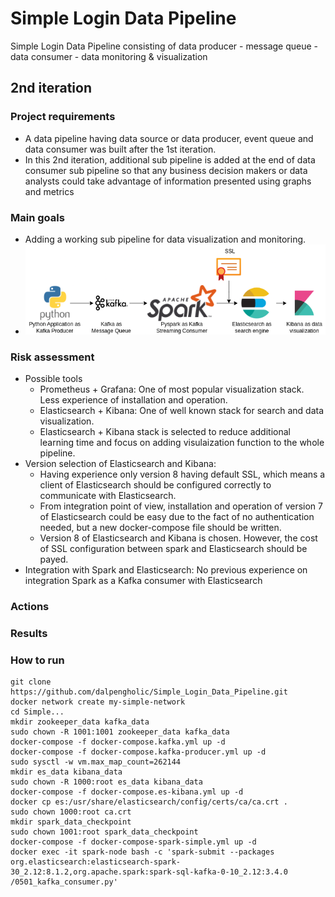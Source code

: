 # Simple Login Data Pipeline
Simple Login Data Pipeline consisting of 
data producer - message queue - data consumer - data monitoring & visualization


## 2nd iteration 
### Project requirements
- A data pipeline having data source or data producer, event queue and data consumer was built after the 1st iteration.
- In this 2nd iteration, additional sub pipeline is added at the end of data consumer sub pipeline so that any business decision makers or data analysts could take advantage of information presented using graphs and metrics

### Main goals
- Adding a working sub pipeline for data visualization and monitoring.
- ![diagram](https://github.com/dalpengholic/Simple_Login_Data_Pipeline/blob/master/pics/simple-data-pipeline-drawio-2nd.png)

### Risk assessment
- Possible tools
  - Prometheus + Grafana: One of most popular visualization stack. Less experience of installation and operation.
  - Elasticsearch + Kibana: One of well known stack for search and data visualization.
  - Elasticsearch + Kibana stack is selected to reduce additional learning time and focus on adding visulaization function to the whole pipeline.
- Version selection of Elasticsearch and Kibana:
  - Having experience only version 8 having default SSL, which means a client of Elasticsearch should be configured correctly to communicate with Elasticsearch.
  - From integration point of view, installation and operation of version 7 of Elasticsearch could be easy due to the fact of no authentication needed, but a new docker-compose file should be written.
  - Version 8 of Elasticsearch and Kibana is chosen. However, the cost of SSL configuration between spark and Elasticsearch should be payed.
- Integration with Spark and Elasticsearch: No previous experience on integration Spark as a Kafka consumer with Elasticsearch

### Actions
### Results
### How to run
```Shell
git clone https://github.com/dalpengholic/Simple_Login_Data_Pipeline.git
docker network create my-simple-network
cd Simple...
mkdir zookeeper_data kafka_data
sudo chown -R 1001:1001 zookeeper_data kafka_data 
docker-compose -f docker-compose.kafka.yml up -d
docker-compose -f docker-compose.kafka-producer.yml up -d
sudo sysctl -w vm.max_map_count=262144
mkdir es_data kibana_data 
sudo chown -R 1000:root es_data kibana_data
docker-compose -f docker-compose.es-kibana.yml up -d
docker cp es:/usr/share/elasticsearch/config/certs/ca/ca.crt .
sudo chown 1000:root ca.crt
mkdir spark_data_checkpoint
sudo chown 1001:root spark_data_checkpoint
docker-compose -f docker-compose-spark-simple.yml up -d
docker exec -it spark-node bash -c 'spark-submit --packages org.elasticsearch:elasticsearch-spark-30_2.12:8.1.2,org.apache.spark:spark-sql-kafka-0-10_2.12:3.4.0 /0501_kafka_consumer.py'
```
